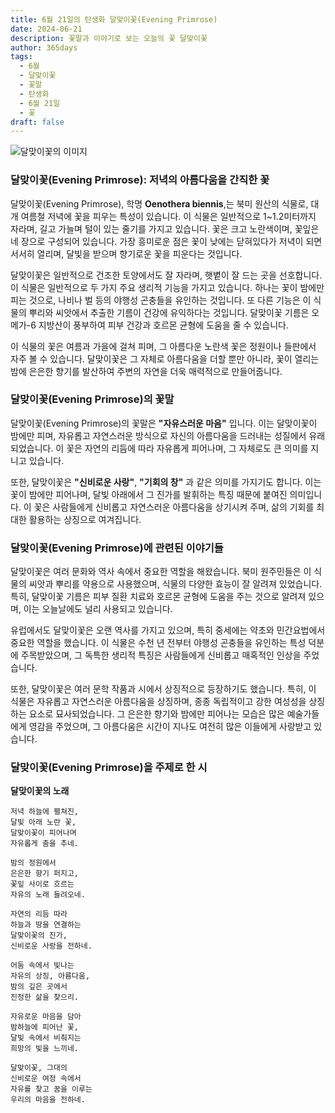 ```yaml
---
title: 6월 21일의 탄생화 달맞이꽃(Evening Primrose)
date: 2024-06-21
description: 꽃말과 이야기로 보는 오늘의 꽃 달맞이꽃
author: 365days
tags:
  - 6월
  - 달맞이꽃
  - 꽃말
  - 탄생화
  - 6월 21일
  - 꽃
draft: false
---
```


![달맞이꽃의 이미지](https://cdn.pixabay.com/photo/2016/06/15/10/58/evening-primrose-1458681_960_720.jpg#center)


### 달맞이꽃(Evening Primrose): 저녁의 아름다움을 간직한 꽃

달맞이꽃(Evening Primrose), 학명 **Oenothera biennis**,는 북미 원산의 식물로, 대개 여름철 저녁에 꽃을 피우는 특성이 있습니다. 이 식물은 일반적으로 1~1.2미터까지 자라며, 길고 가늘며 털이 있는 줄기를 가지고 있습니다. 꽃은 크고 노란색이며, 꽃잎은 네 장으로 구성되어 있습니다. 가장 흥미로운 점은 꽃이 낮에는 닫혀있다가 저녁이 되면 서서히 열리며, 달빛을 받으며 향기로운 꽃을 피운다는 것입니다.

달맞이꽃은 일반적으로 건조한 토양에서도 잘 자라며, 햇볕이 잘 드는 곳을 선호합니다. 이 식물은 일반적으로 두 가지 주요 생리적 기능을 가지고 있습니다. 하나는 꽃이 밤에만 피는 것으로, 나비나 벌 등의 야행성 곤충들을 유인하는 것입니다. 또 다른 기능은 이 식물의 뿌리와 씨앗에서 추출한 기름이 건강에 유익하다는 것입니다. 달맞이꽃 기름은 오메가-6 지방산이 풍부하여 피부 건강과 호르몬 균형에 도움을 줄 수 있습니다.

이 식물의 꽃은 여름과 가을에 걸쳐 피며, 그 아름다운 노란색 꽃은 정원이나 들판에서 자주 볼 수 있습니다. 달맞이꽃은 그 자체로 아름다움을 더할 뿐만 아니라, 꽃이 열리는 밤에 은은한 향기를 발산하여 주변의 자연을 더욱 매력적으로 만들어줍니다.

### 달맞이꽃(Evening Primrose)의 꽃말

달맞이꽃(Evening Primrose)의 꽃말은 **"자유스러운 마음"** 입니다. 이는 달맞이꽃이 밤에만 피며, 자유롭고 자연스러운 방식으로 자신의 아름다움을 드러내는 성질에서 유래되었습니다. 이 꽃은 자연의 리듬에 따라 자유롭게 피어나며, 그 자체로도 큰 의미를 지니고 있습니다.

또한, 달맞이꽃은 **"신비로운 사랑"**, **"기회의 창"** 과 같은 의미를 가지기도 합니다. 이는 꽃이 밤에만 피어나며, 달빛 아래에서 그 진가를 발휘하는 특징 때문에 붙여진 의미입니다. 이 꽃은 사람들에게 신비롭고 자연스러운 아름다움을 상기시켜 주며, 삶의 기회를 최대한 활용하는 상징으로 여겨집니다.

### 달맞이꽃(Evening Primrose)에 관련된 이야기들

달맞이꽃은 여러 문화와 역사 속에서 중요한 역할을 해왔습니다. 북미 원주민들은 이 식물의 씨앗과 뿌리를 약용으로 사용했으며, 식물의 다양한 효능이 잘 알려져 있었습니다. 특히, 달맞이꽃 기름은 피부 질환 치료와 호르몬 균형에 도움을 주는 것으로 알려져 있으며, 이는 오늘날에도 널리 사용되고 있습니다.

유럽에서도 달맞이꽃은 오랜 역사를 가지고 있으며, 특히 중세에는 약초와 민간요법에서 중요한 역할을 했습니다. 이 식물은 수천 년 전부터 야행성 곤충들을 유인하는 특성 덕분에 주목받았으며, 그 독특한 생리적 특징은 사람들에게 신비롭고 매혹적인 인상을 주었습니다.

또한, 달맞이꽃은 여러 문학 작품과 시에서 상징적으로 등장하기도 했습니다. 특히, 이 식물은 자유롭고 자연스러운 아름다움을 상징하며, 종종 독립적이고 강한 여성성을 상징하는 요소로 묘사되었습니다. 그 은은한 향기와 밤에만 피어나는 모습은 많은 예술가들에게 영감을 주었으며, 그 아름다움은 시간이 지나도 여전히 많은 이들에게 사랑받고 있습니다.

### 달맞이꽃(Evening Primrose)을 주제로 한 시

**달맞이꽃의 노래**

```
저녁 하늘에 펼쳐진,  
달빛 아래 노란 꽃,  
달맞이꽃이 피어나며  
자유롭게 춤을 추네.

밤의 정원에서  
은은한 향기 퍼지고,  
꽃잎 사이로 흐르는  
자유의 노래 들려오네.

자연의 리듬 따라  
하늘과 땅을 연결하는  
달맞이꽃의 진가,  
신비로운 사랑을 전하네.

어둠 속에서 빛나는  
자유의 상징, 아름다움,  
밤의 깊은 곳에서  
진정한 삶을 찾으리.

자유로운 마음을 담아  
밤하늘에 피어난 꽃,  
달빛 속에서 비춰지는  
희망의 빛을 느끼네.

달맞이꽃, 그대의  
신비로운 여정 속에서  
자유를 찾고 꿈을 이루는  
우리의 마음을 전하네.
```

